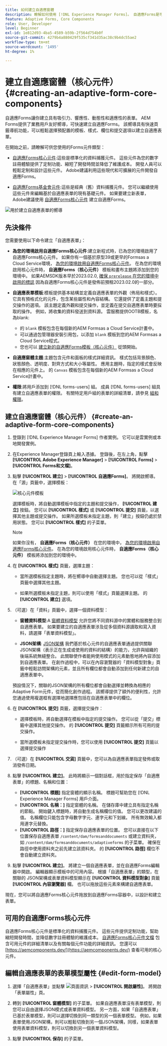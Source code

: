 ```yaml
---
title: 如何建立自適應窗體
description: 瞭解如何使用 [!DNL Experience Manager Forms]。 自適應Forms是可以簡化資訊收集和處理的響應性HTML5表。 更深入地瞭解如何基於表單資料模型和XML或JSON架構建立自適應表單。
feature: Adaptive Forms, Core Components
role: User, Developer
level: Beginner
exl-id: 1e812d93-4ba5-4589-b59b-2f564d754b0f
source-git-commit: 4279b4a880429f535cf341d35ac38c9b4dc55ae2
workflow-type: tm+mt
source-wordcount: '1495'
ht-degree: 1%

---
```


# 建立自適應窗體（核心元件） {#creating-an-adaptive-form-core-components}

自適應Forms讓你建立具有吸引力、響應性、動態性和適應性的表單。 AEM Forms提供了業務用戶友好嚮導，可快速建立自適應Forms。 該嚮導具有快速頁籤導航功能，可以輕鬆選擇預配置的模板、樣式、欄位和提交選項以建立自適應表單。

在開始之前，請瞭解可供您使用的Forms元件類型：

* [自適應Forms核心元件](https://experienceleague.adobe.com/docs/experience-manager-core-components/using/adaptive-forms/introduction.html?lang=zh-Hant):這些是標準化的資料捕獲元件。 這些元件為您的數字註冊體驗提供了定制功能、縮短了開發時間並降低了維護成本。 開發人員可以輕鬆定制和設計這些元件。 Adobe建議利用這些現代和可擴展的元件開發自適應Forms。

* [自適應Forms基金會元件](creating-adaptive-form.md):這些是經典（舊）資料捕獲元件。 您可以繼續使用這些元件來編輯基於自適應表單的現有基礎元件。 如果要建立新表單，Adobe建議使用  [自適應Forms核心元件](creating-adaptive-form-core-components.md) 建立自適應Forms。

![用於建立自適應表單的嚮導](/help/release-notes/assets/wizard.png)


## 先決條件

您需要使用以下命令建立「自適應表單」：

* **為您的環境啟用自適應Forms核心元件**:建立新程式時，已為您的環境啟用了自適應Forms核心元件。 如果你有一個基於原型39或更早的Formsas a Cloud Service環境， [為您的環境啟用自適應Forms核心元件](setup-local-development-environment.md#enable-adaptive-forms-core-components-for-an-existing-aem-archetype-based-project)。 在為您的環境啟用核心元件時， **自適應Forms（核心元件）** 模板和畫布主題將添加到您的環境中。 如果AEMSDK版本早於2023.02.0, [確保 `prerelease` 在您的環境中啟用的標誌](https://experienceleague.adobe.com/docs/experience-manager-cloud-service/content/release-notes/prerelease.html?lang=en#new-features) 因為自適應Forms核心元件是發佈前預租2023.02.0的一部分。

* **自適應表單模板**:模板提供基本結構並定義自適應表單的外觀（佈局和樣式）。 它具有預格式化的元件，包含某些屬性和內容結構。 它還提供了定義主題和提交操作的選項。 該主題定義外觀和提交操作，並定義在提交自適應表單時要採取的操作。 例如，將收集的資料發送到資料源。 雲服務提供OOTB模板，名為blank:

   * 的 `blank` 模板包含在每個新的AEM Formsas a Cloud Service計畫中。
   * 可以通過包管理器安裝引用包，以添加 `blank` 模板到您的AEM Formsas a Cloud Service程式。
   * 您也可以 [建立新的自適應Forms模板（核心元件）](template-editor.md) 從頭開始。

* **自適應窗體主題**:主題包含元件和面板的樣式詳細資訊。 樣式包括背景顏色、狀態顏色、透明度、對齊方式和大小等屬性。 應用主題時，指定的樣式會反映在相應的元件上。  的 `Canvas` 模板包含在每個新的AEM Formsas a Cloud Service計畫中。

   <!-- * You can install the reference package, via package manager, to add the `Canvas` template to your AEM Forms as a Cloud Service program.
    * You can also [create a new Adaptive Forms theme (Core Components)](template-editor.md) and deploy it to your AEM Forms as a Cloud Service program. -->

* **權限**:將用戶添加到 [!DNL forms-users] 組。 成員 [!DNL forms-users] 組具有建立自適應表單的權限。 有關特定用戶組的表單的詳細清單，請參見 [組和權限](forms-groups-privileges-tasks.md)。


## 建立自適應窗體（核心元件） {#create-an-adaptive-form-core-components}

1. 登錄到 [!DNL Experience Manager Forms] 作者實例。 它可以是雲實例或本地開發實例。

1. 在Experience Manager登錄頁上輸入憑據。 登錄後，在左上角，點擊 **[!UICONTROL Adobe Experience Manager]** > **[!UICONTROL Forms]** > **[!UICONTROL Forms和文檔]**。

1. 點擊 **[!UICONTROL 建立]**  > **[!UICONTROL 自適應Forms]**。 將開啟嚮導。 在「源」頁籤中，選擇模板：

   ![核心元件模板](/help/forms/assets/core-components-template.png)

   選擇模板時，將自動選擇模板中指定的主題和提交操作， **[!UICONTROL 建立]** 按鈕。 您可以 **[!UICONTROL 樣式]** 或 **[!UICONTROL 提交]** 頁籤，以選擇其他主題或提交操作。 如果所選模板未指定主題，則「建立」按鈕仍處於禁用狀態。 您可以 **[!UICONTROL 樣式]** 的子菜單。

   >[!NOTE]
   >
   >
   > 如果你沒有， **自適應Forms（核心元件）** 在您的環境中， [為您的環境啟用自適應Forms核心元件](setup-local-development-environment.md#enable-adaptive-forms-core-components-for-an-existing-aem-archetype-based-project)。 在為您的環境啟用核心元件時， **自適應Forms（核心元件）** 模板將添加到您的環境中。

1. 在 **[!UICONTROL 樣式]** 頁籤，選擇主題：

   * 當所選模板指定主題時，將在嚮導中自動選擇主題。 您也可以從「樣式」頁籤中選擇其他主題。

   * 如果所選模板未指定主題，則可以使用「樣式」頁籤選擇主題。 的 **[!UICONTROL 建立]** 選項。

1. （可選）在「資料」頁籤中，選擇一個資料模型：

   * **窗體資料模型**:A [窗體資料模型](data-integration.md) 允許您將不同資料源中的實體和服務整合到自適應表單。 如果要建立的自適應表單涉及從多個資料源讀取和寫入資料，請選擇「表單資料模型」。

   * **JSON架構**: [JSON架構](adaptive-form-json-schema-form-model.md) 我們基於核心元件的自適應表單通過提供關聯JSON架構（表示正在生成或使用的資料的結構）的能力，允許與組織的後端系統無縫整合。 此關聯使作者能夠使用模式的元素動態地將內容添加到自適應表單。 在創作過程中，可以在內容瀏覽器的「資料模型對象」頁籤中輕鬆訪問架構的元素，並且所有欄位都會自動添加到任何新建立的自適應表單中。

   預設情況下，關聯的JSON架構的所有欄位都會自動選擇並轉換為相應的Adaptive Form元件，從而簡化創作過程。 該嚮導提供了額外的便利性，允許您通過使用複選框有選擇地選擇應包括在自適應表單中的欄位。

1. 在 **[!UICONTROL 提交]** 頁籤，選擇提交操作：

   * 選擇模板時，將自動選擇在模板中指定的提交操作。 您可以從「提交」標籤中選擇其他提交操作。 的 **[!UICONTROL 提交]** 頁籤顯示所有可用的提交操作。

   * 當所選模板未指定提交操作時，您可以使用 **[!UICONTROL 提交]** 頁籤以選擇提交操作

1. （可選）在 **[!UICONTROL 交貨]** 頁籤中，您可以為自適應表單指定發佈或取消發佈日期。

1. 點擊 **[!UICONTROL 建立]**。 此時將顯示一個對話框，用於指定保存「自適應表單」的標題、名稱和位置：

   * **[!UICONTROL 標題]** 指定窗體的顯示名稱。 標題可幫助您在 [!DNL Experience Manager Forms] 用戶介面。
   * **[!UICONTROL 名稱：]** 指定窗體的名稱。 在儲存庫中建立具有指定名稱的節點。 開始鍵入標題時，將自動生成名稱欄位的值。 您可以更改建議的值。 名稱欄位只能包含字母數字字元、連字元和下划線。 所有無效輸入都用連字元替換。
   * **[!UICONTROL 路徑：]** 指定保存自適應表單的位置。 您可以直接在以下位置保存自適應表單 `/content/dam/formsanddocuments` 或建立資料夾，如 `/content/dam/formsanddocuments/adaptiveforms` 的子菜單。 確保在路徑中使用資料夾之前先建立該資料夾。 的 **[!UICONTROL 路徑]** 欄位不會自動建立資料夾。

1. 點擊 **[!UICONTROL 建立]**。 將建立一個自適應表單，並在自適應Forms編輯器中開啟。 編輯器顯示模板中的可用內容。  根據「自適應表單」的類型，在關聯的 <!--XFA form template, XML schema or --> JSON架構或表單資料模型顯示在 **[!UICONTROL 資料模型對象]** 頁籤 **[!UICONTROL 內容瀏覽器]** 欄。 也可以拖放這些元素來構建自適應表單。

現在，您可以將自適應Forms核心元件拖放到自適應Forms容器中，以設計和建立表單。

## 可用的自適應Forms核心元件

自適應Forms核心元件是標準化的資料捕獲元件。 這些元件提供定制功能，幫助縮短開發時間，並降低數字註冊體驗的維護成本。 [自適應Forms核心元件文檔](https://experienceleague.adobe.com/docs/experience-manager-core-components/using/adaptive-forms/introduction.html?lang=zh-Hant) 包含可用元件的詳細清單以及有關每個元件功能的詳細資訊。 您還可以 [https://aemcomponents.dev/](https://aemcomponents.dev/) 查看可用的核心元件。

## 編輯自適應表單的表單模型屬性 {#edit-form-model}

1. 選擇「自適應表單」並點擊 ![頁面資訊](/help/forms/assets/Smock_Properties_18_N.svg) > **[!UICONTROL 開啟屬性]**。 將開啟「表單屬性」頁。

1. 轉到 **[!UICONTROL 窗體模型]** 的子菜單。 如果自適應表單沒有表單模型，則您可以自由選擇JSON模式或表單資料模型。 另一方面，如果「自適應表單」已基於表單模型，則可以選擇切換到同一類型的另一個表單模型。 例如，如果表單使用JSON架構，則可以輕鬆切換到另一個JSON架構，同樣，如果表單使用表單資料模型，則可以切換到另一個表單資料模型。

1. 點擊 **[!UICONTROL 保存]** 的子菜單。
